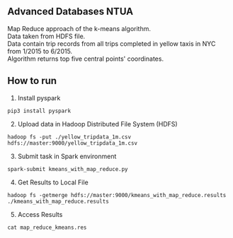 ## Advanced Databases NTUA
Map Reduce approach of the k-means algorithm.  
Data taken from HDFS file.  
Data contain trip records from all trips completed in yellow taxis in NYC from 1/2015 to 6/2015.  
Algorithm returns top five central points' coordinates.

## How to run  
1. Install pyspark  
```
pip3 install pyspark
```

2. Upload data in Hadoop Distributed File System (HDFS)  
```
hadoop fs -put ./yellow_tripdata_1m.csv hdfs://master:9000/yellow_tripdata_1m.csv
```

3. Submit task in Spark environment   
```
spark-submit kmeans_with_map_reduce.py
```

4. Get Results to Local File  
```
hadoop fs -getmerge hdfs://master:9000/kmeans_with_map_reduce.results ./kmeans_with_map_reduce.results
```

5. Access Results  
```
cat map_reduce_kmeans.res 
```
